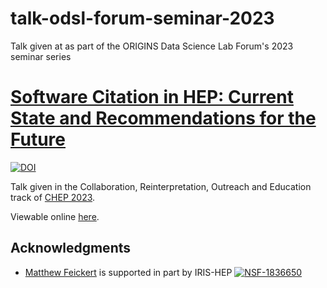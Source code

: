 # talk-odsl-forum-seminar-2023
Talk given at as part of the ORIGINS Data Science Lab Forum's 2023 seminar series
# [Software Citation in HEP: Current State and Recommendations for the Future](https://indico.jlab.org/event/459/contributions/11688/)

[![DOI](https://zenodo.org/badge/DOI/10.5281/zenodo.7922796.svg)](https://doi.org/10.5281/zenodo.7922796)


Talk given in the Collaboration, Reinterpretation, Outreach and Education track of [CHEP 2023](https://indico.jlab.org/event/459/contributions/11688/).

Viewable online [here](https://matthewfeickert-talks.github.io/talk-chep-2023/).

## Acknowledgments

- [Matthew Feickert](http://www.matthewfeickert.com/) is supported in part by IRIS-HEP
[![NSF-1836650](https://img.shields.io/badge/NSF-1836650-blue.svg)](https://nsf.gov/awardsearch/showAward?AWD_ID=1836650)
